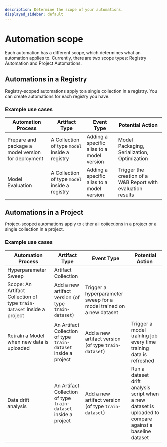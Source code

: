 ```yaml
---
description: Determine the scope of your automations.
displayed_sidebar: default
---
```


# Automation scope
Each automation has a different scope, which determines what an automation applies to. Currently, there are two scope types: Registry Automation and Project Automations.

## Automations in a Registry
Registry-scoped automations apply to a single collection in a registry. You can create automations for each registry you have.

### Example use cases

| Automation Process | Artifact Type | Event Type |Potential Action |
| --- | --- | --- | --- |
| Prepare and package a model version for deployment | A Collection of type `model` inside a registry | Adding a specific alias to a model version | Model Packaging, Serialization, Optimization |
| Model Evaluation | A Collection of type `model` inside a registry | Adding a specific alias to a model version | Trigger the creation of a W&B Report with evaluation results |

## Automations in a Project
Project-scoped automations apply to either all collections in a project or a single collection in a project.

### Example use cases 

| Automation Process | Artifact Type | Event Type |Potential Action |
| --- | --- | --- | --- |
| Hyperparameter Sweep | Artifact Collection
Scope: An Artifact Collection of type `train-dataset` inside a project | Add a new artifact version (of type `train-dataset`) | Trigger a hyperparameter sweep for a model trained on a new dataset |
| Retrain a Model when new data is uploaded | An Artifact Collection of type `train-dataset` inside a project | Add a new artifact version (of type `train-dataset`) | Trigger a model training job every time training data is refreshed |
| Data drift analysis | An Artifact Collection of type `train-dataset` inside a project | Add a new artifact version (of type `train-dataset`) | Run a dataset drift analysis script when a new dataset is uploaded to compare against a baseline dataset |
